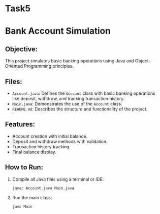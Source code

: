 # Task5
# Bank Account Simulation

## Objective:
This project simulates basic banking operations using Java and Object-Oriented Programming principles.

## Files:
- `Account.java`: Defines the `Account` class with basic banking operations like deposit, withdraw, and tracking transaction history.
- `Main.java`: Demonstrates the use of the `Account` class.
- `README.md`: Describes the structure and functionality of the project.

## Features:
- Account creation with initial balance.
- Deposit and withdraw methods with validation.
- Transaction history tracking.
- Final balance display.

## How to Run:
1. Compile all Java files using a terminal or IDE:
    ```sh
    javac Account.java Main.java
    ```
2. Run the main class:
    ```sh
    java Main
    ```
